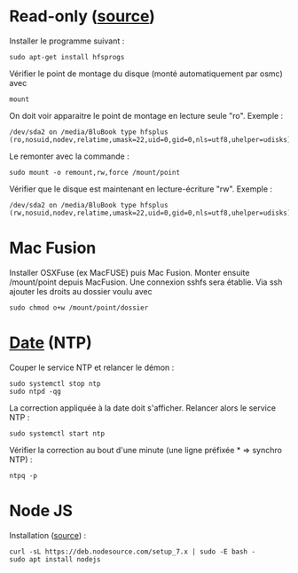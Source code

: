 # Read-only ([source][read-only])
Installer le programme suivant :

    sudo apt-get install hfsprogs

Vérifier le point de montage du disque (monté automatiquement par osmc) avec 

    mount
    
On doit voir apparaitre le point de montage en lecture seule "ro". Exemple :

    /dev/sda2 on /media/BluBook type hfsplus (ro,nosuid,nodev,relatime,umask=22,uid=0,gid=0,nls=utf8,uhelper=udisks)
  
Le remonter avec la commande :

    sudo mount -o remount,rw,force /mount/point
    
Vérifier que le disque est maintenant en lecture-écriture "rw". Exemple :

    /dev/sda2 on /media/BluBook type hfsplus (rw,nosuid,nodev,relatime,umask=22,uid=0,gid=0,nls=utf8,uhelper=udisks)


# Mac Fusion

Installer OSXFuse (ex MacFUSE) puis Mac Fusion.
Monter ensuite /mount/point depuis MacFusion. Une connexion sshfs sera établie.
Via ssh ajouter les droits au dossier voulu avec

    sudo chmod o+w /mount/point/dossier

# [Date] (NTP)

Couper le service NTP et relancer le démon :

    sudo systemctl stop ntp
    sudo ntpd -qg

La correction appliquée à la date doit s'afficher. Relancer alors le service NTP :

    sudo systemctl start ntp

Vérifier la correction au bout d'une minute (une ligne préfixée * => synchro NTP) :

    ntpq -p

[date]: https://discourse.osmc.tv/t/fix-date-and-time/3120/13?u=bludwarf

# Node JS

Installation ([source][njsi]) :

    curl -sL https://deb.nodesource.com/setup_7.x | sudo -E bash -
    sudo apt install nodejs

[njsi]: http://thisdavej.com/beginners-guide-to-installing-node-js-on-a-raspberry-pi/
[read-only]: http://superuser.com/a/348870
